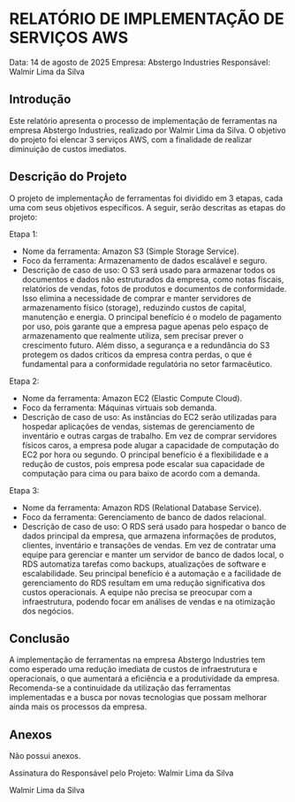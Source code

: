 # RELATÓRIO DE IMPLEMENTAÇÃO DE SERVIÇOS AWS

Data: 14 de agosto de 2025
Empresa: Abstergo Industries 
Responsável: Walmir Lima da Silva

## Introdução
Este relatório apresenta o processo de implementação de ferramentas na empresa Abstergo Industries, realizado por Walmir Lima da Silva. O objetivo do projeto foi elencar 3 serviços AWS, com a finalidade de realizar diminuição de custos imediatos.

## Descrição do Projeto
O projeto de implementaçÃo de ferramentas foi dividido em 3 etapas, cada uma com seus objetivos específicos. A seguir, serão descritas as etapas do projeto:

Etapa 1: 
- Nome da ferramenta: Amazon S3 (Simple Storage Service).
- Foco da ferramenta: Armazenamento de dados escalável e seguro.
- Descrição de caso de uso: O S3 será usado para armazenar todos os documentos e dados não estruturados da empresa, como notas fiscais, relatórios de vendas, fotos de produtos e documentos de conformidade. Isso elimina a necessidade de comprar e manter servidores de armazenamento físico (storage), reduzindo custos de capital, manutenção e energia. O principal benefício é o modelo de pagamento por uso, pois garante que a empresa pague apenas pelo espaço de armazenamento que realmente utiliza, sem precisar prever o crescimento futuro. Além disso, a segurança e a redundância do S3 protegem os dados críticos da empresa contra perdas, o que é fundamental para a conformidade regulatória no setor farmacêutico.

Etapa 2: 
- Nome da ferramenta: Amazon EC2 (Elastic Compute Cloud).
- Foco da ferramenta: Máquinas virtuais sob demanda.
- Descrição de caso de uso: As instâncias do EC2 serão utilizadas para hospedar aplicações de vendas, sistemas de gerenciamento de inventário e outras cargas de trabalho. Em vez de comprar servidores físicos caros, a empresa pode alugar a capacidade de computação do EC2 por hora ou segundo. O principal benefício é a flexibilidade e a redução de custos, pois empresa pode escalar sua capacidade de computação para cima ou para baixo de acordo com a demanda. 

Etapa 3: 
- Nome da ferramenta: Amazon RDS (Relational Database Service).
- Foco da ferramenta: Gerenciamento de banco de dados relacional.
- Descrição de caso de uso: O RDS será usado para hospedar o banco de dados principal da empresa, que armazena informações de produtos, clientes, inventário e transações de vendas. Em vez de contratar uma equipe para gerenciar e manter um servidor de banco de dados local, o RDS automatiza tarefas como backups, atualizações de software e escalabilidade. Seu principal benefício é a automação e a facilidade de gerenciamento do RDS resultam em uma redução significativa dos custos operacionais. A equipe não precisa se preocupar com a infraestrutura, podendo focar em análises de vendas e na otimização dos negócios.

## Conclusão
A implementação de ferramentas na empresa Abstergo Industries tem como esperado uma redução imediata de custos de infraestrutura e operacionais, o que aumentará a eficiência e a produtividade da empresa. Recomenda-se a continuidade da utilização das ferramentas implementadas e a busca por novas tecnologias que possam melhorar ainda mais os processos da empresa.

## Anexos

Não possui anexos.

Assinatura do Responsável pelo Projeto: Walmir Lima da Silva

Walmir Lima da Silva
